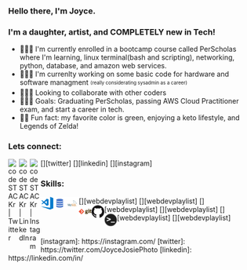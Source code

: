 ### Hello there, I'm Joyce.

### I'm a daughter, artist, and COMPLETELY new in Tech!
- 👩🏽‍🏫 I'm currently enrolled in a bootcamp course called PerScholas where I'm learning, linux terminal(bash and scripting), networking, python, database, and amazon web services.
- 👩🏽‍💻 I'm currenlty working on some basic code for hardware and software managment <sub><sup>(really considerating sysadmin as a career)</sup></sub>
- 🙋🏽‍♀️ Looking to collaborate with other coders 
- 💁🏽‍♀️ Goals: Graduating PerScholas, passing AWS Cloud Practitioner exam, and start a career in tech.
- 🧚🏽 Fun fact: my favorite color is green, enjoying a keto lifestyle, and Legends of Zelda!

### Lets connect:

[<img align="left" alt="codeSTACKr | Twitter" width="22px" src="https://cdn.jsdelivr.net/npm/simple-icons@v3/icons/twitter.svg" />][twitter]
[<img align="left" alt="codeSTACKr | LinkedIn" width="22px" src="https://cdn.jsdelivr.net/npm/simple-icons@v3/icons/linkedin.svg" />][linkedin]
[<img align="left" alt="codeSTACKr | Instagram" width="22px" src="https://cdn.jsdelivr.net/npm/simple-icons@v3/icons/instagram.svg" />][instagram]
<br />

### Skills:
[<img align="left" alt="Visual Studio Code" width="26px" src="https://raw.githubusercontent.com/github/explore/80688e429a7d4ef2fca1e82350fe8e3517d3494d/topics/visual-studio-code/visual-studio-code.png" />][webdevplaylist]
[<img align="left" alt="SQL" width="26px" src="https://raw.githubusercontent.com/github/explore/80688e429a7d4ef2fca1e82350fe8e3517d3494d/topics/sql/sql.png" />][webdevplaylist]
[<img align="left" alt="MySQL" width="26px" src="https://raw.githubusercontent.com/github/explore/80688e429a7d4ef2fca1e82350fe8e3517d3494d/topics/mysql/mysql.png" />][webdevplaylist]
[<img align="left" alt="Git" width="26px" src="https://raw.githubusercontent.com/github/explore/80688e429a7d4ef2fca1e82350fe8e3517d3494d/topics/git/git.png" />][webdevplaylist]
[<img align="left" alt="GitHub" width="26px" src="https://raw.githubusercontent.com/github/explore/78df643247d429f6cc873026c0622819ad797942/topics/github/github.png" />][webdevplaylist]
[<img align="left" alt="Terminal" width="26px" src="https://raw.githubusercontent.com/github/explore/80688e429a7d4ef2fca1e82350fe8e3517d3494d/topics/terminal/terminal.png" />][webdevplaylist]

<br />
[instagram]: https://instagram.com/
[twitter]: https://twitter.com/JoyceJosiePhoto
[linkedin]: https://linkedin.com/in/